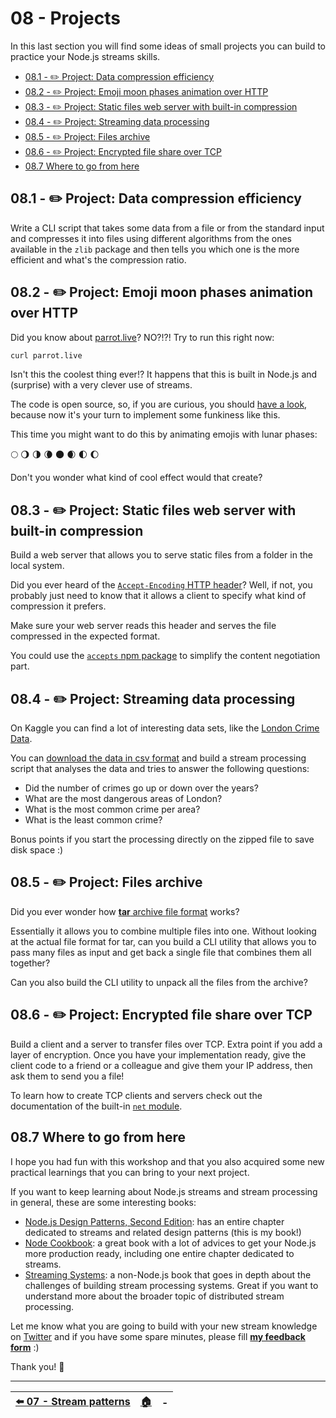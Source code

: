 # 08 - Projects

In this last section you will find some ideas of small projects you can build to practice your Node.js streams skills.

 - [08.1 - ✏️ Project: Data compression efficiency](#081---️-project-data-compression-efficiency)
 - [08.2 - ✏️ Project: Emoji moon phases animation over HTTP](#082---️-project-emoji-moon-phases-animation-over-http)
 - [08.3 - ✏️ Project: Static files web server with built-in compression](#083---️-project-static-files-web-server-with-built-in-compression)
 - [08.4 - ✏️ Project: Streaming data processing](#084---️-project-streaming-data-processing)
 - [08.5 - ✏️ Project: Files archive](#085----project-files-archive)
 - [08.6 - ✏️ Project: Encrypted file share over TCP](#086---️-project-encrypted-file-share-over-tcp)
 - [08.7 Where to go from here](#087-where-to-go-from-here)


## 08.1 - ✏️ Project: Data compression efficiency

Write a CLI script that takes some data from a file or from the standard input and compresses it into files using different algorithms from the ones available in the `zlib` package and then tells you which one is the more efficient and what's the compression ratio.


## 08.2 - ✏️ Project: Emoji moon phases animation over HTTP

Did you know about [parrot.live](http://parrot.live)? NO?!?! Try to run this right now:

```bash
curl parrot.live
```

Isn't this the coolest thing ever!?
It happens that this is built in Node.js and (surprise) with a very clever use of streams.

The code is open source, so, if you are curious, you should [have a look](https://github.com/hugomd/parrot.live), because now it's your turn to implement some funkiness like this.

This time you might want to do this by animating emojis with lunar phases:

🌕 🌖 🌗 🌘 🌑 🌒 🌓 🌔

Don't you wonder what kind of cool effect would that create?


## 08.3 - ✏️ Project: Static files web server with built-in compression

Build a web server that allows you to serve static files from a folder in the local system.

Did you ever heard of the [`Accept-Encoding` HTTP header](https://developer.mozilla.org/en-US/docs/Web/HTTP/Headers/Accept-Encoding)? Well, if not, you probably just need to know that it allows a client to specify what kind of compression it prefers.

Make sure your web server reads this header and serves the file compressed in the expected format.

You could use the [`accepts` npm package](https://www.npmjs.com/package/accepts) to simplify the content negotiation part.


## 08.4 - ✏️ Project: Streaming data processing

On Kaggle you can find a lot of interesting data sets, like the [London Crime Data](https://www.kaggle.com/jboysen/london-crime/).

You can [download the data in csv format](https://www.kaggle.com/jboysen/london-crime/downloads/london-crime.zip/1) and build a stream processing script that analyses the data and tries to answer the following questions:

- Did the number of crimes go up or down over the years?
- What are the most dangerous areas of London?
- What is the most common crime per area?
- What is the least common crime?

Bonus points if you start the processing directly on the zipped file to save disk space :)


## 08.5 - ✏️ Project: Files archive

Did you ever wonder how [**tar** archive file format](https://en.wikipedia.org/wiki/Tar_(computing)) works?

Essentially it allows you to combine multiple files into one. Without looking at the actual file format for tar, can you build a CLI utility that allows you to pass many files as input and get back a single file that combines them all together?

Can you also build the CLI utility to unpack all the files from the archive?


## 08.6 - ✏️ Project: Encrypted file share over TCP

Build a client and a server to transfer files over TCP. Extra point if you add a layer of encryption. Once you have your implementation ready, give the client code to a friend or a colleague and give them your IP address, then ask them to send you a file!

To learn how to create TCP clients and servers check out the documentation of the built-in [`net` module](https://nodejs.org/api/net.html#net_class_net_server).


## 08.7 Where to go from here

I hope you had fun with this workshop and that you also acquired some new practical learnings that you can bring to your next project.

If you want to keep learning about Node.js streams and stream processing in general, these are some interesting books:

 - [Node.js Design Patterns, Second Edition](http://amzn.to/2bB58Ic): has an entire chapter dedicated to streams and related design patterns (this is my book!)
 - [Node Cookbook](https://www.packtpub.com/web-development/node-cookbook-third-edition): a great book with a lot of advices to get your Node.js more production ready, including one entire chapter dedicated to streams.
 - [Streaming Systems](http://streamingsystems.net/): a non-Node.js book that goes in depth about the challenges of building stream processing systems. Great if you want to understand more about the broader topic of distributed stream processing.

Let me know what you are going to build with your new stream knowledge on [Twitter](https://twitter.com/loige) and if you have some spare minutes, please fill [**my feedback form**](https://loige.link/streams-workshop-feedback) :)

Thank you! 👋

---

| [⬅️ 07 - Stream patterns](/07-stream-patterns/README.md) | [🏠](/README.md)| - |
|:--------------|:------:|------------------------------------------------:|
